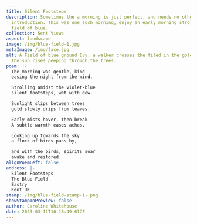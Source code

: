 ```yaml
---
title: Silent Footsteps
description: Sometimes the a morning is just perfect, and needs no other
  introduction. This was one such morning, enjoy an early morning stroll in a
  field of blue.
collection: Kent Views
aspect: landscape
image: /img/blue-field-1.jpg
metaImage: /img/face.jpg
alt: A Field of blue ground Ivy, a walker crosses the filed in the golden mist,
  the sun rises peeping through the trees.
poem: |-
  The morning was gentle, kind
  easing the night from the mind.

  Strolling amidst the violet-blue
  silent footsteps, wet with dew.

  Sunlight slips between trees
  gold slowly drips from leaves.

  Early mists hover, then break
  A subtle warmth eases aches.

  Looking up towards the sky
  a flock of birds pass by,

  and with the birds, spirits soar
  awake and restored.
alignPoemLeft: false
address: |-
  Silent Footsteps
  The Blue Field
  Eastry
  Kent UK
stamp: /img/blue-field-stamp-1-.png
showStampInPreview: false
author: Caroline Whitehouse
date: 2023-03-11T16:18:49.617Z
---
```

